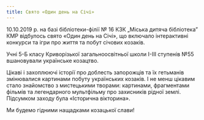 ```yaml
---
title: Свято «Один день на Січі»
---
```


10.10.2019 р. на базі бібліотеки-філії № 16 КЗК „Міська дитяча бібліотека” КМР відбулось свято «Один день на Січі», що включало інтерактивні конкурси та ігри про життя та побут січових козаків.

Учні 5-Б класу Криворізької загальноосвітньої школи І-ІІІ ступенів №55 вшановували українське козацтво.

Цікаві і захоплюючі історії про доблесть запорожців та їх гетьманів змінювалися картинами побуту українських козаків. І не менш цікавим стало знайомство з мистецькими творами: картинами, фрагментами фільмів та легендарного мультфільму про захисників рідної землі. Підсумком заходу була «Історична вікторина».

Ми будемо гідними нащадками козацької слави!

<slideshow />
